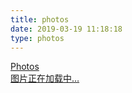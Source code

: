 ```yaml
---
title: photos
date: 2019-03-19 11:18:18
type: photos
---
```

<link rel="stylesheet" href="ins.css">
<link rel="stylesheet" href="photoswipe.css"> 
<link rel="stylesheet" href="default-skin.css"> 
<div class="photos-btn-wrap">
  <a class="photos-btn active" href="javascript:void(0)" target="_blank" rel="external">Photos</a>
</div>
<div class="instagram itemscope">
  <a href="https://vanessamf.github.io" target="_blank" class="open-ins">图片正在加载中…</a>
</div>
 
<script>
  (function() {
    var loadScript = function(path) {
      var $script = document.createElement('script')
      document.getElementsByTagName('body')[0].appendChild($script)
      $script.setAttribute('src', path)
    }
    setTimeout(function() {
        loadScript('ins.js')
    }, 0)
  })()
</script>